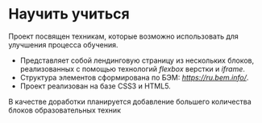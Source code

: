 # Научить учиться
Проект посвящен техникам, которые возможно использовать для улучшения процесса обучения.
* Представляет собой лендинговую страницу из нескольких блоков, реализованных с помощью технологий *flexbox* верстки и *iframe*.
* Структура элементов сформирована по БЭМ: *https://ru.bem.info/*.
* Проект реализован на базе CSS3 и HTML5.

В качестве доработки планируется добавление большего количества блоков образовательных техник

